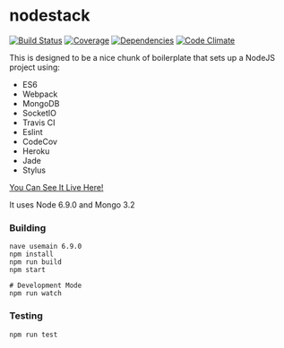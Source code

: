 # nodestack

[![Build Status](https://img.shields.io/travis/bag-man/nodestack.svg?style=flat-square)](https://travis-ci.org/bag-man/nodestack)
[![Coverage](https://img.shields.io/codecov/c/github/bag-man/nodestack.svg?style=flat-square)](https://codecov.io/github/bag-man/nodestack)
[![Dependencies](https://img.shields.io/david/bag-man/nodestack.svg?style=flat-square)](https://david-dm.org/bag-man/nodestack)
[![Code Climate](https://img.shields.io/codeclimate/github/bag-man/nodestack.svg?style=flat-square)](https://codeclimate.com/github/bag-man/nodestack)

This is designed to be a nice chunk of boilerplate that sets up a NodeJS project using:

* ES6
* Webpack
* MongoDB
* SocketIO
* Travis CI
* Eslint
* CodeCov
* Heroku
* Jade
* Stylus

[You Can See It Live Here!](https://nodestack.herokuapp.com/)

It uses Node 6.9.0 and Mongo 3.2

### Building

    nave usemain 6.9.0
    npm install
    npm run build
    npm start

    # Development Mode
    npm run watch

### Testing

    npm run test
